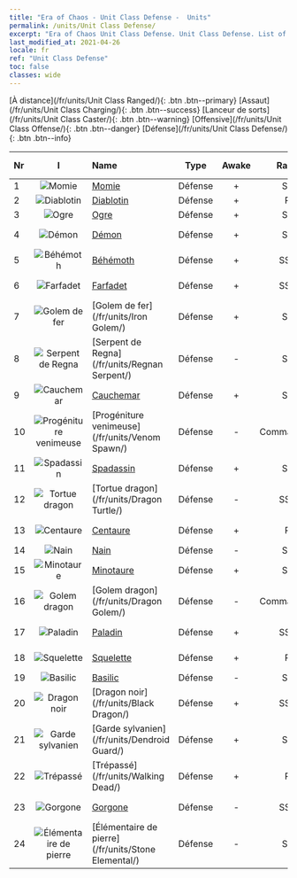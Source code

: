 ```yaml
---
title: "Era of Chaos - Unit Class Defense -  Units"
permalink: /units/Unit Class Defense/
excerpt: "Era of Chaos Unit Class Defense. Unit Class Defense. List of Unit Class in Era of Chaos"
last_modified_at: 2021-04-26
locale: fr
ref: "Unit Class Defense"
toc: false
classes: wide
---
```

 [À distance](/fr/units/Unit Class Ranged/){: .btn .btn--primary} [Assaut](/fr/units/Unit Class Charging/){: .btn .btn--success} [Lanceur de sorts](/fr/units/Unit Class Caster/){: .btn .btn--warning} [Offensive](/fr/units/Unit Class Offense/){: .btn .btn--danger} [Défense](/fr/units/Unit Class Defense/){: .btn .btn--info} 

  | Nr | I |         Name        |   Type   | Awake | Rang |   Members     |  Stars  | Exclusive | Attack  |     HP    |  Awaken Name  |
  |:---|:-:|:--------------------|:--------:|:-----:|:---------:|:-------------:|:-------:|:---------:|:-------:|:---------:|:--------------|
  | 1 | ![Momie](/images/u/ti_munaiyi.jpg) | [Momie](/fr/units/Mummy/) | Défense | + | SR | x4 | <i class="fas fa-star"/><i class="fas fa-star"/><i class="fas fa-star"/> | - | 141.0 | 2691 |  Roi Momie  |
  | 2 | ![Diablotin](/images/u/ti_xiaoemo.jpg) | [Diablotin](/fr/units/Imp/) | Défense | + | R | x9 | <i class="fas fa-star"/> | - | 51.3 | 1224 |  Familier  |
  | 3 | ![Ogre](/images/u/ti_shirenmo.jpg) | [Ogre](/fr/units/Ogre/) | Défense | + | SR | x4 | <i class="fas fa-star"/><i class="fas fa-star"/> | + | 107.6 | 2523 |  Ogre Mage  |
  | 4 | ![Démon](/images/u/ti_changjiaoemo.jpg) | [Démon](/fr/units/Demon/) | Défense | + | SR | x4 | <i class="fas fa-star"/><i class="fas fa-star"/> | + | 114.4 | 2489 |  Garde de l'Hadès  |
  | 5 | ![Béhémoth](/images/u/ti_bimeng.jpg) | [Béhémoth](/fr/units/Behemoth/) | Défense | + | SSR | x1 | <i class="fas fa-star"/><i class="fas fa-star"/><i class="fas fa-star"/> | - | 407.3 | 10182 |  Béhémoth royal  |
  | 6 | ![Farfadet](/images/u/ti_conglinyaojing.jpg) | [Farfadet](/fr/units/Leprechaun/) | Défense | + | SSR | x1 | <i class="fas fa-star"/><i class="fas fa-star"/><i class="fas fa-star"/> | - | 134.5 | 3162 |  Maître Farfadet  |
  | 7 | ![Golem de fer](/images/u/ti_tieren.jpg) | [Golem de fer](/fr/units/Iron Golem/) | Défense | + | SR | x9 | <i class="fas fa-star"/><i class="fas fa-star"/> | - | 151.4 | 1850 |  Golem d'or  |
  | 8 | ![Serpent de Regna](/images/u/ti_yurenyongshi.jpg) | [Serpent de Regna](/fr/units/Regnan Serpent/) | Défense | - | SR | x4 | <i class="fas fa-star"/><i class="fas fa-star"/><i class="fas fa-star"/> | - | 100.9 | 3027 |    |
  | 9 | ![Cauchemar](/images/u/ti_mengyanshou.jpg) | [Cauchemar](/fr/units/Nightmare/) | Défense | + | SR | x4 | <i class="fas fa-star"/><i class="fas fa-star"/><i class="fas fa-star"/> | - | 84.1 | 2691 |  Roi Cauchemar  |
  | 10 | ![Progéniture venimeuse](/images/u/ti_yanmo.jpg) | [Progéniture venimeuse](/fr/units/Venom Spawn/) | Défense | - | Commandant | x1 | <i class="fas fa-star"/><i class="fas fa-star"/><i class="fas fa-star"/> | - | 375.0 | 13350 |   -   |
  | 11 | ![Spadassin](/images/u/ti_shizijun.jpg) | [Spadassin](/fr/units/Swordsman/) | Défense | + | SR | x4 | <i class="fas fa-star"/><i class="fas fa-star"/> | - | 54.6 | 1324 |  Croisé  |
  | 12 | ![Tortue dragon](/images/u/ti_longgui.jpg) | [Tortue dragon](/fr/units/Dragon Turtle/) | Défense | - | SSR | x1 | <i class="fas fa-star"/><i class="fas fa-star"/><i class="fas fa-star"/> | - | 362.0 | 12000 |  Tortue dragon primaire  |
  | 13 | ![Centaure](/images/u/ti_banrenma.jpg) | [Centaure](/fr/units/Centaur/) | Défense | + | R | x9 | <i class="fas fa-star"/> | - | 111.0 | 2691 |  Capitaine Centaure  |
  | 14 | ![Nain](/images/u/ti_airen.jpg) | [Nain](/fr/units/Dwarf/) | Défense | - | SR | x9 | <i class="fas fa-star"/><i class="fas fa-star"/> | - | 54.6 | 1324 |   -   |
  | 15 | ![Minotaure](/images/u/ti_niutouguai.jpg) | [Minotaure](/fr/units/Minotaur/) | Défense | + | SR | x4 | <i class="fas fa-star"/><i class="fas fa-star"/> | - | 108.0 | 2725 |  Roi Minotaure  |
  | 16 | ![Golem dragon](/images/u/ti_kuileilong.jpg) | [Golem dragon](/fr/units/Dragon Golem/) | Défense | - | Commandant | x1 | <i class="fas fa-star"/><i class="fas fa-star"/><i class="fas fa-star"/> | - | 396.0 | 9616 |   -   |
  | 17 | ![Paladin](/images/u/ti_shengqishi.jpg) | [Paladin](/fr/units/Paladin/) | Défense | + | SSR | x1 | <i class="fas fa-star"/><i class="fas fa-star"/><i class="fas fa-star"/> | - | 128.0 | 2589 |  Paladin suprême  |
  | 18 | ![Squelette](/images/u/ti_kulouzhanshi.jpg) | [Squelette](/fr/units/Skeleton/) | Défense | + | R | x9 | <i class="fas fa-star"/> | - | 57.9 | 1158 |  Guerrier squelette  |
  | 19 | ![Basilic](/images/u/ti_xiyi.jpg) | [Basilic](/fr/units/Basilisk/) | Défense | - | SR | x4 | <i class="fas fa-star"/><i class="fas fa-star"/><i class="fas fa-star"/> | - | 121.1 | 2859 |   -   |
  | 20 | ![Dragon noir](/images/u/ti_heilong.jpg) | [Dragon noir](/fr/units/Black Dragon/) | Défense | + | SSR | x1 | <i class="fas fa-star"/><i class="fas fa-star"/><i class="fas fa-star"/> | - | 430.0 | 8712 |  Roi Dragon noir  |
  | 21 | ![Garde sylvanien](/images/u/ti_shuyao.jpg) | [Garde sylvanien](/fr/units/Dendroid Guard/) | Défense | + | SR | x4 | <i class="fas fa-star"/><i class="fas fa-star"/> | - | 396.0 | 10182 |  Soldat sylvanien  |
  | 22 | ![Trépassé](/images/u/ti_jiangshi.jpg) | [Trépassé](/fr/units/Walking Dead/) | Défense | + | R | x9 | <i class="fas fa-star"/> | - | 117.7 | 2758 |  Zombie  |
  | 23 | ![Gorgone](/images/u/ti_manniu.jpg) | [Gorgone](/fr/units/Gorgon/) | Défense | - | SSR | x1 | <i class="fas fa-star"/><i class="fas fa-star"/><i class="fas fa-star"/> | - | 121.1 | 3094 |  Grande Gorgone  |
  | 24 | ![Élémentaire de pierre](/images/u/ti_shiyuansu.jpg) | [Élémentaire de pierre](/fr/units/Stone Elemental/) | Défense | - | SR | x4 | <i class="fas fa-star"/><i class="fas fa-star"/><i class="fas fa-star"/> | - | 121.0 | 2825 |   -   |
